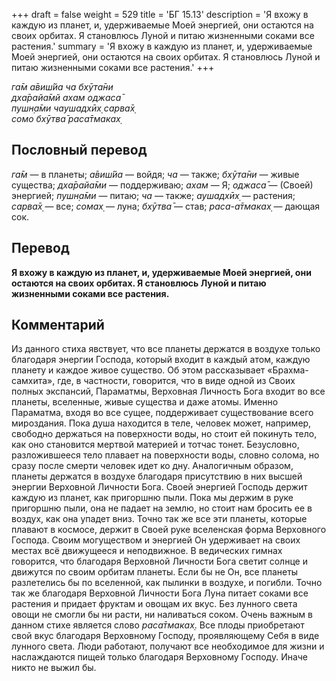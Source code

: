 +++
draft = false
weight = 529
title = 'БГ 15.13'
description = 'Я вхожу в каждую из планет, и, удерживаемые Моей энергией, они остаются на своих орбитах. Я становлюсь Луной и питаю жизненными соками все растения.'
summary = 'Я вхожу в каждую из планет, и, удерживаемые Моей энергией, они остаются на своих орбитах. Я становлюсь Луной и питаю жизненными соками все растения.'
+++

_га̄м а̄виш́йа ча бхӯта̄ни  
дха̄райа̄мй ахам оджаса̄  
пушн̣а̄ми чаушадхӣх̣ сарва̄х̣  
сомо бхӯтва̄ раса̄тмаках̣_

## Пословный перевод

_га̄м_ — в планеты; _а̄виш́йа_ — войдя; _ча_ — также; _бхӯта̄ни_ — живые существа; _дха̄райа̄ми_ — поддерживаю; _ахам_ — Я; _оджаса̄_ — (Своей) энергией; _пушн̣а̄ми_ — питаю; _ча_ — также; _аушадхӣх̣_ — растения; _сарва̄х̣_ — все; _сомах̣_ — луна; _бхӯтва̄_ — став; _раса_\-_а̄тмаках̣_ — дающая сок.

## Перевод

**Я вхожу в каждую из планет, и, удерживаемые Моей энергией, они остаются на своих орбитах. Я становлюсь Луной и питаю жизненными соками все растения.**

## Комментарий

Из данного стиха явствует, что все планеты держатся в воздухе только благодаря энергии Господа, который входит в каждый атом, каждую планету и каждое живое существо. Об этом рассказывает «Брахма-самхита», где, в частности, говорится, что в виде одной из Своих полных экспансий, Параматмы, Верховная Личность Бога входит во все планеты, вселенные, живые существа и даже атомы. Именно Параматма, входя во все сущее, поддерживает существование всего мироздания. Пока душа находится в теле, человек может, например, свободно держаться на поверхности воды, но стоит ей покинуть тело, как оно становится мертвой материей и тотчас тонет. Безусловно, разложившееся тело плавает на поверхности воды, словно солома, но сразу после смерти человек идет ко дну. Аналогичным образом, планеты держатся в воздухе благодаря присутствию в них высшей энергии Верховной Личности Бога. Своей энергией Господь держит каждую из планет, как пригоршню пыли. Пока мы держим в руке пригоршню пыли, она не падает на землю, но стоит нам бросить ее в воздух, как она упадет вниз. Точно так же все эти планеты, которые плавают в космосе, держит в Своей руке вселенская форма Верховного Господа. Своим могуществом и энергией Он удерживает на своих местах всё движущееся и неподвижное. В ведических гимнах говорится, что благодаря Верховной Личности Бога светит солнце и движутся по своим орбитам планеты. Если бы не Он, все планеты разлетелись бы по вселенной, как пылинки в воздухе, и погибли. Точно так же благодаря Верховной Личности Бога Луна питает соками все растения и придает фруктам и овощам их вкус. Без лунного света овощи не смогли бы ни расти, ни наливаться соком. Очень важным в данном стихе является слово _раса̄тмаках̣_. Все плоды приобретают свой вкус благодаря Верховному Господу, проявляющему Себя в виде лунного света. Люди работают, получают все необходимое для жизни и наслаждаются пищей только благодаря Верховному Господу. Иначе никто не выжил бы.
